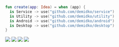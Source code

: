 ```kotlin
fun create(app: Idea) = when (app) {
  is Service -> use("github.com/demidko/service")
  is Utility -> use("github.com/demidko/utility")
  is Android -> use("github.com/demidko/android")
  is Desktop -> use("github.com/demidko/desktop")
}
```
[![](https://img.shields.io/badge/kotlin-microservice-orange?style=for-the-badge&logo=kotlin)](https://github.com/demidko/service/generate)
[![](https://img.shields.io/badge/c++23-utility-blue?style=for-the-badge)](https://github.com/demidko/utility/generate)
[![](https://img.shields.io/badge/kotlin-android%app-green?style=for-the-badge&logo=android)](https://github.com/demidko/android/generate)
[![](https://img.shields.io/badge/kotlin-desktop%app-orange?style=for-the-badge&logo=kotlin)](https://github.com/demidko/desktop/generate)
